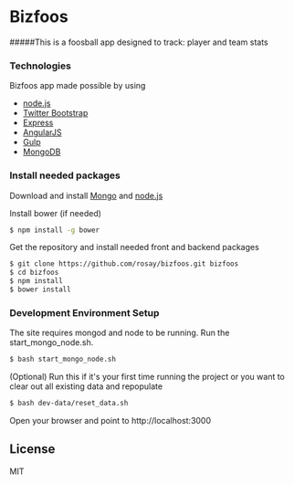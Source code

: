 # Bizfoos

#####This is a foosball app designed to track: player and team stats

### Technologies
Bizfoos app made possible by using
* [node.js]
* [Twitter Bootstrap]
* [Express]
* [AngularJS]
* [Gulp]
* [MongoDB]

### Install needed packages
Download and install [Mongo] and [node.js]

Install bower (if needed)
```bash
$ npm install -g bower
```

Get the repository and install needed front and backend packages
```bash
$ git clone https://github.com/rosay/bizfoos.git bizfoos
$ cd bizfoos
$ npm install
$ bower install
```

### Development Environment Setup
The site requires mongod and node to be running. Run the start_mongo_node.sh.
```bash
$ bash start_mongo_node.sh
```

(Optional) Run this if it's your first time running the project or you want to clear out all existing data and repopulate
```bash
$ bash dev-data/reset_data.sh
```

Open your browser and point to http://localhost:3000

License
----

MIT

[node.js]:http://nodejs.org
[Twitter Bootstrap]:http://twitter.github.com/bootstrap/
[Express]:http://expressjs.com
[AngularJS]:http://angularjs.org
[Gulp]:http://gulpjs.com
[MongoDB]:http://mongodb.org
[Mongo]:https://www.mongodb.org/downloads
